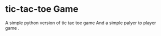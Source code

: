# tic-tac-toe Game
A simple python version of tic tac toe game
And a simple palyer to player game .
